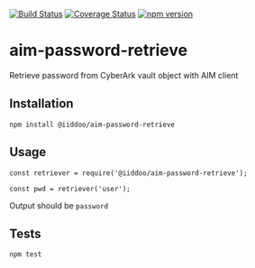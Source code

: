 [![Build Status](https://travis-ci.org/iiddoo/aim-password-retrieve.svg?branch=master)](https://travis-ci.org/iiddoo/aim-password-retrieve)
[![Coverage Status](https://coveralls.io/repos/github/iiddoo/aim-password-retrieve/badge.svg?branch=master)](https://coveralls.io/github/iiddoo/aim-password-retrieve?branch=master)
[![npm version](https://badge.fury.io/js/%40iiddoo%2Faim-password-retrieve.svg)](https://badge.fury.io/js/%40iiddoo%2Faim-password-retrieve)

# aim-password-retrieve
Retrieve password from CyberArk vault object with AIM client

## Installation

  `npm install @iiddoo/aim-password-retrieve`

## Usage

    const retriever = require('@iiddoo/aim-password-retrieve');

    const pwd = retriever('user');

  
  Output should be `password`


## Tests

  `npm test`
